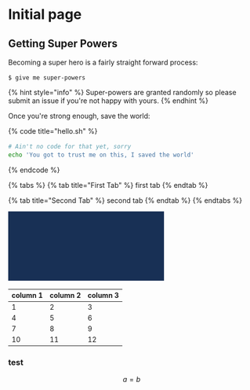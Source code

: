 # Initial page

## Getting Super Powers

Becoming a super hero is a fairly straight forward process:

```text
$ give me super-powers
```

{% hint style="info" %}
Super-powers are granted randomly so please submit an issue if you're not happy with yours.
{% endhint %}

Once you're strong enough, save the world:

{% code title="hello.sh" %}
```bash
# Ain't no code for that yet, sorry
echo 'You got to trust me on this, I saved the world'
```
{% endcode %}

{% tabs %}
{% tab title="First Tab" %}
first tab
{% endtab %}

{% tab title="Second Tab" %}
second tab
{% endtab %}
{% endtabs %}

![Image Caption](.gitbook/assets/image.png)

| column 1 | column 2 | column 3 |
| :--- | :--- | :--- |
| 1 | 2 | 3 |
| 4 | 5 | 6 |
| 7 | 8 | 9 |
| 10 | 11 | 12 |

### test

$$
a = b
$$

